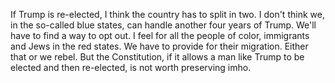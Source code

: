 If Trump is re-elected, I think the country has to split in two. I don't think we, in the so-called blue states, can handle another four years of Trump. We'll have to find a way to opt out. I feel for all the people of color, immigrants and Jews in the red states. We have to provide for their migration. Either that or we rebel. But the Constitution, if it allows a man like Trump to be elected and then re-elected, is not worth preserving imho.
